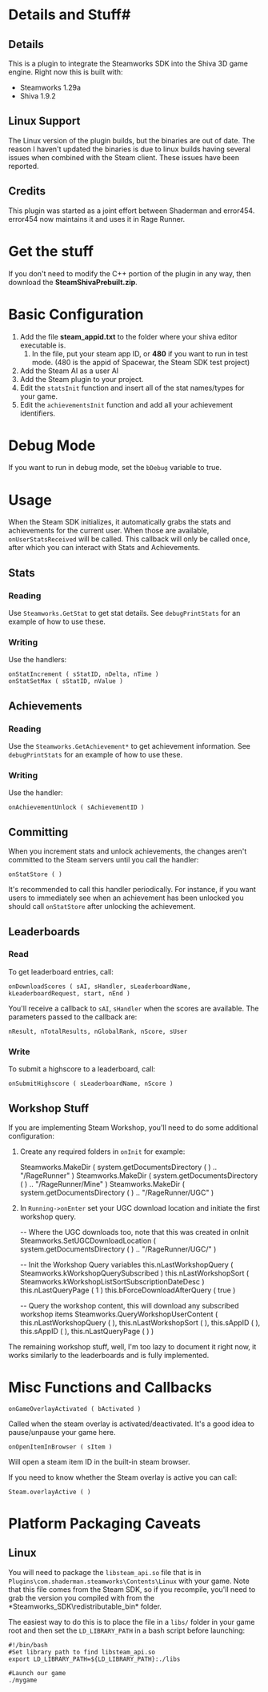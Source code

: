 # Details and Stuff#
## Details ##
This is a plugin to integrate the Steamworks SDK into the Shiva 3D game engine. Right now this is built with:
* Steamworks 1.29a
* Shiva 1.9.2

## Linux Support ##
The Linux version of the plugin builds, but the binaries are out of date. The reason I haven't updated the binaries is due to linux builds having several issues when combined with the Steam client. These issues have been reported.

## Credits ##
This plugin was started as a joint effort between Shaderman and error454. error454 now maintains it and uses it in Rage Runner.

# Get the stuff #
If you don't need to modify the C++ portion of the plugin in any way, then download the **SteamShivaPrebuilt.zip**.

# Basic Configuration #
1. Add the file **steam_appid.txt** to the folder where your shiva editor executable is.
    1. In the file, put your steam app ID, or **480** if you want to run in test mode. (480 is the appid of Spacewar, the Steam SDK test project)
2. Add the Steam AI as a user AI
3. Add the Steam plugin to your project.
4. Edit the `statsInit` function and insert all of the stat names/types for your game.
5. Edit the `achievementsInit` function and add all your achievement identifiers.

# Debug Mode #
If you want to run in debug mode, set the `bDebug` variable to true.

# Usage #
When the Steam SDK initializes, it automatically grabs the stats and achievements for the current user. When those are available, `onUserStatsReceived` will be called. This callback will only be called once, after which you can interact with Stats and Achievements.
## Stats ##
### Reading ###
Use `Steamworks.GetStat` to get stat details. See `debugPrintStats` for an example of how to use these.

### Writing ###
Use the handlers:

    onStatIncrement ( sStatID, nDelta, nTime )
    onStatSetMax ( sStatID, nValue )

## Achievements ##
### Reading ###
Use the `Steamworks.GetAchievement*` to get achievement information. See `debugPrintStats` for an example of how to use these.

### Writing ###
Use the handler:

    onAchievementUnlock ( sAchievementID )

## Committing ##
When you increment stats and unlock achievements, the changes aren't committed to the Steam servers until you call the handler:

    onStatStore ( )

It's recommended to call this handler periodically. For instance, if you want users to immediately see when an achievement has been unlocked you should call `onStatStore` after unlocking the achievement.

## Leaderboards ##
### Read ###
To get leaderboard entries, call:

    onDownloadScores ( sAI, sHandler, sLeaderboardName, kLeaderboardRequest, start, nEnd )

You'll receive a callback to `sAI`, `sHandler` when the scores are available. The parameters passed to the callback are:

    nResult, nTotalResults, nGlobalRank, nScore, sUser


### Write ###
To submit a highscore to a leaderboard, call:

    onSubmitHighscore ( sLeaderboardName, nScore )

## Workshop Stuff ##
If you are implementing Steam Workshop, you'll need to do some additional configuration:
1. Create any required folders in `onInit` for example:

    Steamworks.MakeDir ( system.getDocumentsDirectory ( ) .. "/RageRunner" )
    Steamworks.MakeDir ( system.getDocumentsDirectory ( ) .. "/RageRunner/Mine" )
    Steamworks.MakeDir ( system.getDocumentsDirectory ( ) .. "/RageRunner/UGC" )

2. In `Running->onEnter` set your UGC download location and initiate the first workshop query.

    -- Where the UGC downloads too, note that this was created in onInit
    Steamworks.SetUGCDownloadLocation ( system.getDocumentsDirectory ( ) .. "/RageRunner/UGC/" )
    
    -- Init the Workshop Query variables
    this.nLastWorkshopQuery ( Steamworks.kWorkshopQuerySubscribed )
    this.nLastWorkshopSort ( Steamworks.kWorkshopListSortSubscriptionDateDesc )
    this.nLastQueryPage ( 1 )
    this.bForceDownloadAfterQuery ( true )
    
    -- Query the workshop content, this will download any subscribed workshop items
    Steamworks.QueryWorkshopUserContent ( this.nLastWorkshopQuery ( ), this.nLastWorkshopSort ( ), this.sAppID ( ), this.sAppID ( ), this.nLastQueryPage ( ) )

The remaining workshop stuff, well, I'm too lazy to document it right now, it works similarly to the leaderboards and is fully implemented.

# Misc Functions and Callbacks #

    onGameOverlayActivated ( bActivated )
    
Called when the steam overlay is activated/deactivated.  It's a good idea to pause/unpause your game here.

    onOpenItemInBrowser ( sItem )
Will open a steam item ID in the built-in steam browser.

If you need to know whether the Steam overlay is active you can call:

    Steam.overlayActive ( )

Platform Packaging Caveats
=====

Linux
----
You will need to package the `libsteam_api.so` file that is in `Plugins\com.shaderman.steamworks\Contents\Linux` with your game. Note that this file comes from the Steam SDK, so if you recompile, you'll need to grab the version you compiled with from the *Steamworks_SDK\redistributable_bin\* folder.

The easiest way to do this is to place the file in a `libs/` folder in your game root and then set the `LD_LIBRARY_PATH` in a bash script before launching:

    #!/bin/bash
    #Set library path to find libsteam_api.so
    export LD_LIBRARY_PATH=${LD_LIBRARY_PATH}:./libs

    #Launch our game
    ./mygame